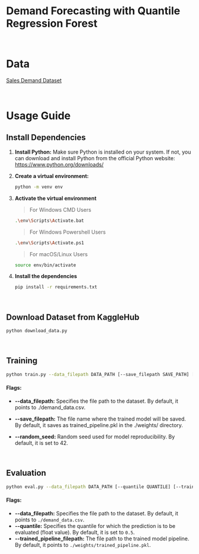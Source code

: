 # Demand Forecasting with Quantile Regression Forest

<br />

# Data

[Sales Demand Dataset](https://www.kaggle.com/datasets/sunilgautam/sales-demand-dataset)

<br />

# Usage Guide

## Install Dependencies

1. **Install Python:** Make sure Python is installed on your system. If not, you can download and install Python from the official Python website: https://www.python.org/downloads/

2. **Create a virtual environment:** 

	```bash
	python -m venv env
	```

3. **Activate the virtual environment**

	> For Windows CMD Users 
	```bash
	.\env\Scripts\Activate.bat
 	```
 
	> For Windows Powershell Users 
	```bash
	.\env\Scripts\Activate.ps1
	``` 

	> For macOS/Linux Users
	```bash
	source env/bin/activate
	```

4. **Install the dependencies**
	
	```bash
	pip install -r requirements.txt
	```

<br />


## Download Dataset from KaggleHub

```bash
python download_data.py
```

<br />

## Training

```bash
python train.py --data_filepath DATA_PATH [--save_filepath SAVE_PATH] [--random_seed RANDOM_SEED]
```

#### Flags:

- **--data_filepath:** Specifies the file path to the dataset. By default, it points to ./demand_data.csv.

- **--save_filepath:** The file name where the trained model will be saved. By default, it saves as trained_pipeline.pkl in the ./weights/ directory.

- **--random_seed:** Random seed used for model reproducibility. By default, it is set to 42.



<br />

## Evaluation

```bash
python eval.py --data_filepath DATA_PATH [--quantile QUANTILE] [--trained_pipeline_filepath TRAINED_PIPELINE_PATH]
```

#### Flags:

- **--data_filepath:** Specifies the file path to the dataset. By default, it points to `./demand_data.csv`.
- **--quantile:** Specifies the quantile for which the prediction is to be evaluated (float value). By default, it is set to `0.5`.
- **--trained_pipeline_filepath:** The file path to the trained model pipeline. By default, it points to `./weights/trained_pipeline.pkl`.

